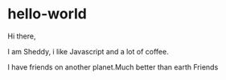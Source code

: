 # hello-world

Hi there,

I am Sheddy, i like Javascript and a lot of coffee.

I have friends on another planet.Much better than earth Friends
